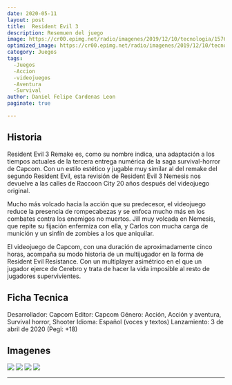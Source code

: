 ```yaml
---
date: 2020-05-11
layout: post
title: 	Resident Evil 3
description: Resemuen del juego
image: https://cr00.epimg.net/radio/imagenes/2019/12/10/tecnologia/1576000883_201413_1576001016_noticia_normal_recorte1.jpg
optimized_image: https://cr00.epimg.net/radio/imagenes/2019/12/10/tecnologia/1576000883_201413_1576001016_noticia_normal_recorte1.jpg
category: Juegos
tags:
  -Juegos
  -Accion
  -videojuegos
  -Aventura
  -Survival
author: Daniel Felipe Cardenas Leon
paginate: true

---
```

                
## Historia

Resident Evil 3 Remake es, como su nombre indica, una adaptación a los tiempos actuales de la tercera entrega numérica de la saga survival-horror de Capcom. Con un estilo estético y jugable muy similar al del remake del segundo Resident Evil, esta revisión de Resident Evil 3 Nemesis nos devuelve a las calles de Raccoon City 20 años después del videojuego original.

Mucho más volcado hacia la acción que su predecesor, el videojuego reduce la presencia de rompecabezas y se enfoca mucho más en los combates contra los enemigos no muertos. Jill muy volcada en Nemesis, que repite su fijación enfermiza con ella, y Carlos con mucha carga de munición y un sinfín de zombies a los que aniquilar.

El videojuego de Capcom, con una duración de aproximadamente cinco horas, acompaña su modo historia de un multijugador en la forma de Resident Evil Resistance. Con un multiplayer asimétrico en el que un jugador ejerce de Cerebro y trata de hacer la vida imposible al resto de jugadores supervivientes.

## Ficha Tecnica

Desarrollador: Capcom
Editor: Capcom
Género: Acción, Acción y aventura, Survival horror, Shooter
Idioma: Español (voces y textos)
Lanzamiento: 3 de abril de 2020 (Pegi: +18)

## Imagenes

![]( https://images8.alphacoders.com/106/thumb-1920-1062451.jpg)
![]( https://images2.alphacoders.com/105/thumb-1920-1057560.jpg)
![]( https://images2.alphacoders.com/107/thumb-1920-1072531.jpg)
![]( https://images8.alphacoders.com/105/thumb-1920-1057559.jpg)

---

